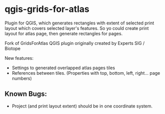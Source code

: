 qgis-grids-for-atlas
====================

Plugin for QGIS, which generates rectangles with extent of selected print layout which covers selected layer's features. So yo could create print layout for atlas page, then generate rectangles for pages.

Fork of GridsForAtlas QGIS plugin originally created by Experts SIG / Biotope

New features:
* Settings to generated overlapped atlas pages tiles
* References between tiles. (Properties with top, bottom, left, right... page numbers)

Known Bugs:
----------

* Project (and print layout extent) should be in one coordinate system.

